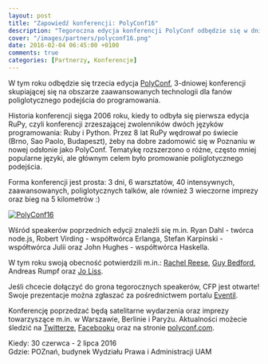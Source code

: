 ```yaml
---
layout: post
title: "Zapowiedź konferencji: PolyConf16"
description: "Tegoroczna edycja konferencji PolyConf odbędzie się w dniach 30 czerwca - 2 lipca 2016 w Poznaniu."
cover: "/images/partners/polyconf16.png"
date: 2016-02-04 06:45:00 +0100
comments: true
categories: [Partnerzy, Konferencje]
---
```

W tym roku odbędzie się trzecia edycja <a href="http://polyconf.com" target="_blank">PolyConf</a>, 3-dniowej konferencji skupiającej się na obszarze zaawansowanych technologii dla fanów poliglotycznego podejścia do programowania.

Historia konferencji sięga 2006 roku, kiedy to odbyła się pierwsza edycja RuPy, czyli konferencji zrzeszającej zwolenników dwóch języków programowania: Ruby i Python. Przez 8 lat RuPy wędrował po świecie (Brno, Sao Paolo, Budapeszt), żeby na dobre zadomowić się w Poznaniu w nowej odsłonie jako PolyConf. Tematykę rozszerzono o różne, często mniej popularne języki, ale głównym celem było promowanie poliglotycznego podejścia. <!--more-->

Forma konferencji jest prosta: 3 dni, 6 warsztatów, 40 intensywnych, zaawansowanych, poliglotycznych talków, ale również 3 wieczorne imprezy oraz bieg na 5 kilometrów :)

<div class="row text-center" style="margin-bottom:10px;">
  <div class="col-md-12">
    <a class="no-text-decoration" href="http://polyconf.com" target="_blank">
      <img class="no-border" src="{{ root_url }}/images/partners/polyconf16.png" alt="PolyConf16" />
    </a>
  </div>
</div>

Wśród speakerów poprzednich edycji znaleźli się m.in. Ryan Dahl - twórca node.js, Robert Virding - współtwórca Erlanga, Stefan Karpinski - współtwórca Julii oraz John Hughes - współtwórca Haskella.

W tym roku swoją obecność potwierdzili m.in.: <a href="https://twitter.com/rachelreese" target="_blank">Rachel Reese</a>, <a href="https://twitter.com/guybedford" target="_blank">Guy Bedford</a>, Andreas Rumpf oraz <a href="https://twitter.com/jo_liss" target="_blank">Jo Liss</a>.

Jeśli chcecie dołączyć do grona tegorocznych speakerów, CFP jest otwarte! Swoje prezentacje można zgłaszać za pośrednictwem portalu <a href="http://eventil.com/events/polyconf-16" target="_blank">Eventil</a>.

Konferencję poprzedzać będą satelitarne wydarzenia oraz imprezy towarzyszące m.in. w Warszawie, Berlinie i Paryżu. Aktualności możecie śledzić na <a href="https://twitter.com/polyconfhq" target="_blank">Twitterze</a>, <a href="https://facebook.com/polyconf" target="_blank">Facebooku</a> oraz na stronie <a href="http://polyconf.com" target="_blank">polyconf.com</a>.

Kiedy: 30 czerwca - 2 lipca 2016<br/>
Gdzie: POZnań, budynek Wydziału Prawa i Administracji UAM
